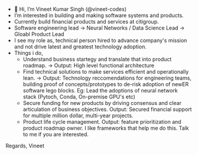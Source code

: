 - 👋 Hi, I’m Vineet Kumar Singh (@vineet-codes)
- I’m interested in building and making software systems and products.
- Currently build financial products and services at citigroup. 
- Software engineering lead -> Neural Networks / Data Science Lead -> Gloabl Product Lead 
- I see my role as, technical person hired to advance company's mission and not drive latest and greatest technology adoption.
- Things i do,
  - Understand business startegy and translate that into product roadmap. -> Output: High level functional architecture
  - Find technical solutions to make services efficient and operationally lean. -> Output: Technology reccomendations for engineering teams, building proof of concepts/prototypes to de-risk adoption of newER software lego blocks. Eg: Lead the adoptions of neural network stack (Pytoch, Conda, On-premise GPU's etc)
  - Secure funding for new products by driving consensus and clear articulation of business objectives. Output: Secured financial support for multiple million dollar, multi-year projects.
  - Product life cycle management. Output: feature prioritization and product roadmap owner. I like frameworks that help me do this. Talk to me if you are interested.


Regards, Vineet 
